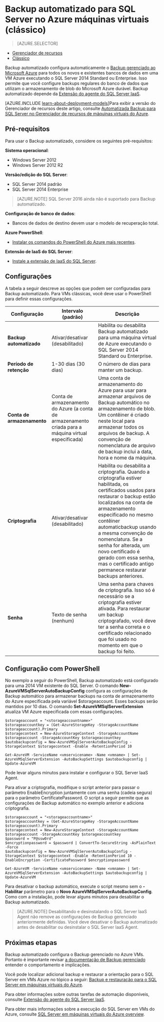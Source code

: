 <properties
    pageTitle="Backup automático para máquinas virtuais do servidor SQL (clássico) | Microsoft Azure"
    description="Explica o recurso de Backup automatizado para SQL Server em execução em máquinas virtuais do Azure usando o Gerenciador de recursos. "
    services="virtual-machines-windows"
    documentationCenter="na"
    authors="rothja"
    manager="jhubbard"
    editor=""
    tags="azure-service-management" />
<tags
    ms.service="virtual-machines-windows"
    ms.devlang="na"
    ms.topic="article"
    ms.tgt_pltfrm="vm-windows-sql-server"
    ms.workload="infrastructure-services"
    ms.date="09/26/2016"
    ms.author="jroth" />

# <a name="automated-backup-for-sql-server-in-azure-virtual-machines-classic"></a>Backup automatizado para SQL Server no Azure máquinas virtuais (clássico)

> [AZURE.SELECTOR]
- [Gerenciador de recursos](virtual-machines-windows-sql-automated-backup.md)
- [Clássico](virtual-machines-windows-classic-sql-automated-backup.md)

Backup automatizado configura automaticamente o [Backup gerenciado ao Microsoft Azure](https://msdn.microsoft.com/library/dn449496.aspx) para todos os novos e existentes bancos de dados em uma VM Azure executando o SQL Server 2014 Standard ou Enterprise. Isso permite que você configure backups regulares do banco de dados que utilizam o armazenamento de blob do Microsoft Azure durável. Backup automatizado depende da [Extensão do agente do SQL Server IaaS](virtual-machines-windows-classic-sql-server-agent-extension.md).

[AZURE.INCLUDE [learn-about-deployment-models](../../includes/learn-about-deployment-models-classic-include.md)]Para exibir a versão do Gerenciador de recursos deste artigo, consulte [Automatizada Backup para SQL Server no Gerenciador de recursos de máquinas virtuais do Azure](virtual-machines-windows-sql-automated-backup.md).

## <a name="prerequisites"></a>Pré-requisitos

Para usar o Backup automatizado, considere os seguintes pré-requisitos:

**Sistema operacional**:

- Windows Server 2012
- Windows Server 2012 R2

**Versão/edição do SQL Server**:

- SQL Server 2014 padrão
- SQL Server 2014 Enterprise

>[AZURE.NOTE] SQL Server 2016 ainda não é suportado para Backup automatizado.

**Configuração de banco de dados**:

- Bancos de dados de destino devem usar o modelo de recuperação total.

**Azure PowerShell**:

- [Instalar os comandos do PowerShell do Azure mais recentes](../powershell-install-configure.md).

**Extensão de IaaS do SQL Server**:

- [Instale a extensão de IaaS do SQL Server](virtual-machines-windows-classic-sql-server-agent-extension.md).

## <a name="settings"></a>Configurações

A tabela a seguir descreve as opções que podem ser configuradas para Backup automatizado. Para VMs clássicas, você deve usar o PowerShell para definir essas configurações.

|Configuração|Intervalo (padrão)|Descrição|
|---|---|---|
|**Backup automatizado**|Ativar/desativar (desabilitado)|Habilita ou desabilita Backup automatizado para uma máquina virtual de Azure executando o SQL Server 2014 Standard ou Enterprise.|
|**Período de retenção**|1-30 dias (30 dias)|O número de dias para manter um backup.|
|**Conta de armazenamento**|Conta de armazenamento do Azure (a conta de armazenamento criada para a máquina virtual especificada)|Uma conta de armazenamento do Azure para usar para armazenar arquivos de Backup automático no armazenamento de blob. Um contêiner é criado neste local para armazenar todos os arquivos de backup. A convenção de nomenclatura de arquivo de backup inclui a data, hora e nome da máquina.|
|**Criptografia**|Ativar/desativar (desabilitado)|Habilita ou desabilita a criptografia. Quando a criptografia estiver habilitada, os certificados usados para restaurar o backup estão localizados na conta de armazenamento especificado no mesmo contêiner automaticbackup usando a mesma convenção de nomenclatura. Se a senha for alterada, um novo certificado é gerado com essa senha, mas o certificado antigo permanece restaurar backups anteriores.|
|**Senha**|Texto de senha (nenhum)|Uma senha para chaves de criptografia. Isso só é necessário se a criptografia estiver ativada. Para restaurar um backup criptografado, você deve ter a senha correta e o certificado relacionado que foi usado no momento em que o backup foi feito.|

## <a name="configuration-with-powershell"></a>Configuração com PowerShell

No exemplo a seguir do PowerShell, Backup automatizado está configurado para uma 2014 VM existente do SQL Server. O comando **New-AzureVMSqlServerAutoBackupConfig** configura as configurações de Backup automático para armazenar backups na conta de armazenamento do Azure especificada pela variável $storageaccount. Esses backups serão mantidos por 10 dias. O comando **Set-AzureVMSqlServerExtension** atualiza VM Azure especificada com essas configurações.

    $storageaccount = "<storageaccountname>"
    $storageaccountkey = (Get-AzureStorageKey -StorageAccountName $storageaccount).Primary
    $storagecontext = New-AzureStorageContext -StorageAccountName $storageaccount -StorageAccountKey $storageaccountkey
    $autobackupconfig = New-AzureVMSqlServerAutoBackupConfig -StorageContext $storagecontext -Enable -RetentionPeriod 10

    Get-AzureVM -ServiceName <vmservicename> -Name <vmname> | Set-AzureVMSqlServerExtension -AutoBackupSettings $autobackupconfig | Update-AzureVM

Pode levar alguns minutos para instalar e configurar o SQL Server IaaS Agent.

Para ativar a criptografia, modifique o script anterior para passar o parâmetro EnableEncryption juntamente com uma senha (cadeia segura) para o parâmetro CertificatePassword. O script a seguir permite que as configurações de Backup automático no exemplo anterior e adiciona criptografia.

    $storageaccount = "<storageaccountname>"
    $storageaccountkey = (Get-AzureStorageKey -StorageAccountName $storageaccount).Primary
    $storagecontext = New-AzureStorageContext -StorageAccountName $storageaccount -StorageAccountKey $storageaccountkey
    $password = "P@ssw0rd"
    $encryptionpassword = $password | ConvertTo-SecureString -AsPlainText -Force  
    $autobackupconfig = New-AzureVMSqlServerAutoBackupConfig -StorageContext $storagecontext -Enable -RetentionPeriod 10 -EnableEncryption -CertificatePassword $encryptionpassword

    Get-AzureVM -ServiceName <vmservicename> -Name <vmname> | Set-AzureVMSqlServerExtension -AutoBackupSettings $autobackupconfig | Update-AzureVM

Para desativar o backup automático, execute o script mesmo sem o **-Habilitar** parâmetro para o **Novo AzureVMSqlServerAutoBackupConfig**. Como com a instalação, pode levar alguns minutos para desabilitar o Backup automatizado.

>[AZURE.NOTE] Desabilitando e desinstalando o SQL Server IaaS Agent não remove as configurações de Backup gerenciado anteriormente definidas. Você deve desativar o Backup automatizado antes de desabilitar ou desinstalar o SQL Server IaaS Agent.

## <a name="next-steps"></a>Próximas etapas

Backup automatizado configura o Backup gerenciado no Azure VMs. Portanto é importante revisar [a documentação de Backup gerenciado](https://msdn.microsoft.com/library/dn449496.aspx) entender o comportamento e implicações.

Você pode localizar adicional backup e restaurar a orientação para o SQL Server em VMs Azure no tópico a seguir: [Backup e restauração para o SQL Server em máquinas virtuais do Azure](virtual-machines-windows-sql-backup-recovery.md).

Para obter informações sobre outras tarefas de automação disponíveis, consulte [Extensão do agente do SQL Server IaaS](virtual-machines-windows-classic-sql-server-agent-extension.md).

Para obter mais informações sobre a execução do SQL Server em VMs do Azure, consulte [SQL Server em máquinas virtuais do Azure overview](virtual-machines-windows-sql-server-iaas-overview.md).
